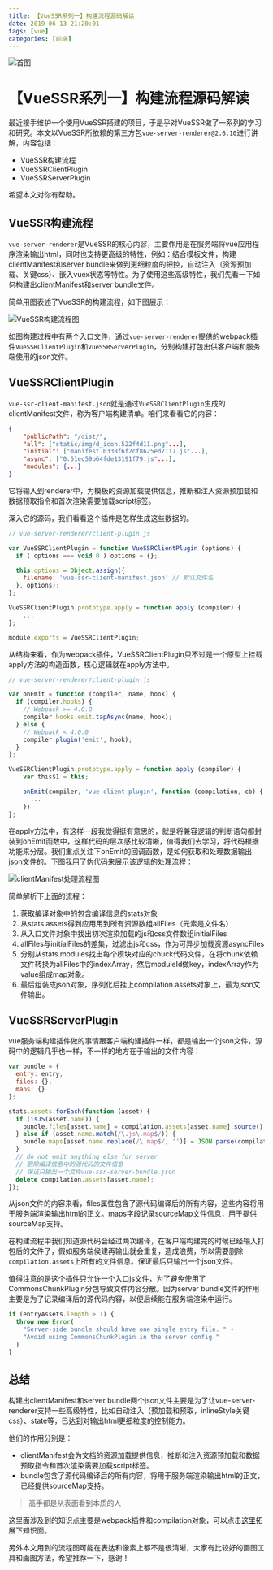 ```yaml
---
title: 【VueSSR系列一】构建流程源码解读
date: 2019-06-13 21:20:01
tags: [vue]
categories: [前端]
---
```


![首图](https://cdn.pixabay.com/photo/2014/05/02/21/49/home-office-336373__340.jpg)

<!-- more -->

# 【VueSSR系列一】构建流程源码解读

最近接手维护一个使用VueSSR搭建的项目，于是乎对VueSSR做了一系列的学习和研究。本文以VueSSR所依赖的第三方包`vue-server-renderer@2.6.10`进行讲解，内容包括：
- VueSSR构建流程
- VueSSRClientPlugin
- VueSSRServerPlugin
<!--- 服务端渲染的大体原理-->
<!--- 输出html正文过程-->
<!--- 预加载与预取资源-->
<!--2. 数据流-->
<!--    - 服务端处理请求-->
<!--    - 客户端激活-->

希望本文对你有帮助。

## VueSSR构建流程
`vue-server-renderer`是VueSSR的核心内容，主要作用是在服务端将vue应用程序渲染输出html，同时也支持更高级的特性，例如：结合模板文件，构建clientManifest和server bundle来做到更细粒度的把控，自动注入（资源预加载、关键css）、嵌入vuex状态等特性。为了使用这些高级特性，我们先看一下如何构建出clientManifest和server bundle文件。

简单用图表述了VueSSR的构建流程，如下图展示：

![VueSSR构建流程图](http://m.qpic.cn/psb?/V12x89qA2LlAEO/Kc*lvVVyE6.jGWuENdHZ1NoSFgly4xSG*7r3a3s0VDY!/b/dAgBAAAAAAAA&bo=jgTAAY4EwAEDByI!&rf=viewer_4)

如图构建过程中有两个入口文件，通过`vue-server-renderer`提供的webpack插件`VueSSRClientPlugin`和`VueSSRServerPlugin`，分别构建打包出供客户端和服务端使用的json文件。

## VueSSRClientPlugin
`vue-ssr-client-manifest.json`就是通过`VueSSRClientPlugin`生成的clientManifest文件，称为客户端构建清单。咱们来看看它的内容：
```json
{
    "publicPath": "/dist/",
    "all": ["static/img/d_icon.522f4d11.png"...],
    "initial": ["manifest.0338f6f2cf8625ed7117.js"...],
    "async": ["0.51ec59b64fde13191f79.js"...],
    "modules": {...}
}
```
它将输入到renderer中，为模板的资源加载提供信息，推断和注入资源预加载和数据预取指令和首次渲染需要加载script标签。

深入它的源码，我们看看这个插件是怎样生成这些数据的。
```javascript
// vue-server-renderer/client-plugin.js

var VueSSRClientPlugin = function VueSSRClientPlugin (options) {
  if ( options === void 0 ) options = {};

  this.options = Object.assign({
    filename: 'vue-ssr-client-manifest.json' // 默认文件名
  }, options);
};

VueSSRClientPlugin.prototype.apply = function apply (compiler) {
    ...
};

module.exports = VueSSRClientPlugin;
```
从结构来看，作为webpack插件，VueSSRClientPlugin只不过是一个原型上挂载apply方法的构造函数，核心逻辑就在apply方法中。
```javascript
// vue-server-renderer/client-plugin.js

var onEmit = function (compiler, name, hook) {
  if (compiler.hooks) {
    // Webpack >= 4.0.0
    compiler.hooks.emit.tapAsync(name, hook);
  } else {
    // Webpack < 4.0.0
    compiler.plugin('emit', hook);
  }
};

VueSSRClientPlugin.prototype.apply = function apply (compiler) {
    var this$1 = this;

    onEmit(compiler, 'vue-client-plugin', function (compilation, cb) {
      ...
    })
};
```
在apply方法中，有这样一段我觉得挺有意思的，就是将兼容逻辑的判断语句都封装到onEmit函数中，这样代码的层次感比较清晰，值得我们去学习，将代码根据功能来分层。我们重点关注下onEmit的回调函数，是如何获取和处理数据输出json文件的。下图我用了伪代码来展示该逻辑的处理流程：

![clientManifest处理流程图](http://m.qpic.cn/psb?/V12x89qA2LlAEO/3kRBJQYHa.05qmZ9VEJ0u9G3s9Q3CcrRuqo48ZsG2qk!/b/dL4AAAAAAAAA&bo=PgT2Az4E9gMRBzA!&rf=viewer_4)

简单解析下上面的流程：
1. 获取编译对象中的包含编译信息的stats对象
2. 从stats.assets得到应用用到所有资源数组allFiles（元素是文件名）
3. 从入口文件对象中找出初次渲染加载的js和css文件数组initialFiles
4. allFiles与initialFiles的差集，过滤出js和css，作为可异步加载资源asyncFiles
5. 分别从stats.modules找出每个模块对应的chuck代码文件，在将chunk依赖文件转换为allFiles中的indexArray，然后moduleId做key，indexArray作为value组成map对象。
6. 最后组装成json对象，序列化后挂上compilation.assets对象上，最为json文件输出。

## VueSSRServerPlugin
vue服务端构建插件做的事情跟客户端构建插件一样，都是输出一个json文件，源码中的逻辑几乎也一样，不一样的地方在于输出的文件内容：
```javascript
var bundle = {
  entry: entry,
  files: {},
  maps: {}
};

stats.assets.forEach(function (asset) {
  if (isJS(asset.name)) {
    bundle.files[asset.name] = compilation.assets[asset.name].source();
  } else if (asset.name.match(/\.js\.map$/)) {
    bundle.maps[asset.name.replace(/\.map$/, '')] = JSON.parse(compilation.assets[asset.name].source());
  }
  // do not emit anything else for server
  // 删除编译信息中的源代码的文件信息
  // 保证只输出一个文件vue-ssr-server-bundle.json
  delete compilation.assets[asset.name];
});
```
从json文件的内容来看，files属性包含了源代码编译后的所有内容，这些内容将用于服务端渲染输出html的正文。maps字段记录sourceMap文件信息，用于提供sourceMap支持。

在构建流程中我们知道源代码会经过两次编译，在客户端构建完的时候已经输入打包后的文件了，假如服务端侯建再输出就会重复，造成浪费，所以需要删除`compilation.assets`上所有的文件信息。保证最后只输出一个json文件。


值得注意的是这个插件只允许一个入口js文件，为了避免使用了CommonsChunkPlugin分包导致文件内容分散。因为server bundle文件的作用主要是为了记录编译后的源代码内容，以便后续能在服务端渲染中运行。
```javascript
if (entryAssets.length > 1) {
  throw new Error(
    "Server-side bundle should have one single entry file. " +
    "Avoid using CommonsChunkPlugin in the server config."
  )
}
```

## 总结
构建出clientManifest和server bundle两个json文件主要是为了让vue-server-renderer支持一些高级特性，比如自动注入（预加载和预取，inlineStyle关键css）、state等，已达到对输出html更细粒度的控制能力。

他们的作用分别是：
- clientManifest会为文档的资源加载提供信息，推断和注入资源预加载和数据预取指令和首次渲染需要加载script标签。
- bundle包含了源代码编译后的所有内容，将用于服务端渲染输出html的正文，已经提供sourceMap支持。

> 高手都是从表面看到本质的人

这里面涉及到的知识点主要是webpack插件和compilation对象，可以点击[这里](https://webpack.docschina.org/api/compilation/)拓展下知识面。

另外本文用到的流程图可能在表达和像素上都不是很清晰，大家有比较好的画图工具和画图方法，希望推荐一下，感谢！